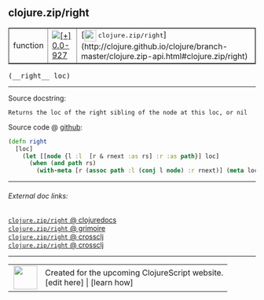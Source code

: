 ## clojure.zip/right



 <table border="1">
<tr>
<td>function</td>
<td><a href="https://github.com/cljsinfo/cljs-api-docs/tree/0.0-927"><img valign="middle" alt="[+] 0.0-927" title="Added in 0.0-927" src="https://img.shields.io/badge/+-0.0--927-lightgrey.svg"></a> </td>
<td>
[<img height="24px" valign="middle" src="http://i.imgur.com/1GjPKvB.png"> <samp>clojure.zip/right</samp>](http://clojure.github.io/clojure/branch-master/clojure.zip-api.html#clojure.zip/right)
</td>
</tr>
</table>


 <samp>
(__right__ loc)<br>
</samp>

---





Source docstring:

```
Returns the loc of the right sibling of the node at this loc, or nil
```


Source code @ [github](https://github.com/clojure/clojurescript/blob/r2985/src/cljs/clojure/zip.cljs#L135-L140):

```clj
(defn right
  [loc]
    (let [[node {l :l  [r & rnext :as rs] :r :as path}] loc]
      (when (and path rs)
        (with-meta [r (assoc path :l (conj l node) :r rnext)] (meta loc)))))
```

<!--
Repo - tag - source tree - lines:

 <pre>
clojurescript @ r2985
└── src
    └── cljs
        └── clojure
            └── <ins>[zip.cljs:135-140](https://github.com/clojure/clojurescript/blob/r2985/src/cljs/clojure/zip.cljs#L135-L140)</ins>
</pre>

-->

---



###### External doc links:

[`clojure.zip/right` @ clojuredocs](http://clojuredocs.org/clojure.zip/right)<br>
[`clojure.zip/right` @ grimoire](http://conj.io/store/v1/org.clojure/clojure/1.7.0-beta3/clj/clojure.zip/right/)<br>
[`clojure.zip/right` @ crossclj](http://crossclj.info/fun/clojure.zip/right.html)<br>
[`clojure.zip/right` @ crossclj](http://crossclj.info/fun/clojure.zip.cljs/right.html)<br>

---

 <table>
<tr><td>
<img valign="middle" align="right" width="48px" src="http://i.imgur.com/Hi20huC.png">
</td><td>
Created for the upcoming ClojureScript website.<br>
[edit here] | [learn how]
</td></tr></table>

[edit here]:https://github.com/cljsinfo/cljs-api-docs/blob/master/cljsdoc/clojure.zip/right.cljsdoc
[learn how]:https://github.com/cljsinfo/cljs-api-docs/wiki/cljsdoc-files

<!--

This information was too distracting to show to readers, but I'll leave it
commented here since it is helpful to:

- pretty-print the data used to generate this document
- and show how to retrieve that data



The API data for this symbol:

```clj
{:ns "clojure.zip",
 :name "right",
 :signature ["[loc]"],
 :history [["+" "0.0-927"]],
 :type "function",
 :full-name-encode "clojure.zip/right",
 :source {:code "(defn right\n  [loc]\n    (let [[node {l :l  [r & rnext :as rs] :r :as path}] loc]\n      (when (and path rs)\n        (with-meta [r (assoc path :l (conj l node) :r rnext)] (meta loc)))))",
          :title "Source code",
          :repo "clojurescript",
          :tag "r2985",
          :filename "src/cljs/clojure/zip.cljs",
          :lines [135 140]},
 :full-name "clojure.zip/right",
 :clj-symbol "clojure.zip/right",
 :docstring "Returns the loc of the right sibling of the node at this loc, or nil"}

```

Retrieve the API data for this symbol:

```clj
;; from Clojure REPL
(require '[clojure.edn :as edn])
(-> (slurp "https://raw.githubusercontent.com/cljsinfo/cljs-api-docs/catalog/cljs-api.edn")
    (edn/read-string)
    (get-in [:symbols "clojure.zip/right"]))
```

-->
